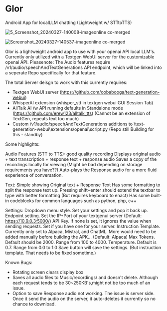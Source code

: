 # Glor
Android App for localLLM chatting (Lightweight w/ STTtoTTS)

![5_Screenshot_20240327-140008-imageonline co-merged](https://github.com/ETomberg391/Glor/assets/23483479/a8a8d43d-834d-4057-b2a1-71056a0e342e)

![Screenshot_20240327-140537-imageonline co-merged](https://github.com/ETomberg391/Glor/assets/23483479/e1b700b6-a508-4a2d-a712-261463523aea)

Glor is a lightweight android app to use with your openai API local LLM's. Currently only utilized with a Textgen WebUI server for the customizable openai API.
Pleasenote: The Audio features require /v1/audio/speechAndTextGenerations API endpoint, which will be linked into a seperate Repo specifically for that feature.

The total Server deisgn to work with this currently requires:
- Textgen WebUI server (https://github.com/oobabooga/text-generation-webui)
- WhisperAI extension (whisper_stt in textgen webui GUI Session Tab)
- AllTalk AI /w API running defaults in Standalone mode (https://github.com/erew123/alltalk_tts)
    (Cannot be an extension of TextGen, repeats text too much)
- Custom /v1/audio/speechAndTextGenerations additions to \text-generation-webui\extensions\openai\script.py
    (Repo still Building for this - standby)


Some highlights:

Audio Features (STT to TTS):
good quality recording
Displays original audio + text transcription + response text + response audio
Saves a copy of the recordings locally for viewing (Might be bad depending on storage requirements you have??)
Auto-plays the Response audio for a more fluid experience of conversation.

Text:
Simple showing Original text + Response Text
Has some formatting to split the response text up.
Pressing shift+enter should extend the textbar to type with better formatting (But requires keyboard to enact)
Has some built-in codeblocks for common languages such as python, php, c++

Settings:
Dropdown menu style. Set your settings and pop it back up.
Endpoint setting. Set the IP+Port of your textgenui server (Default: https://10.9.0.3:5000/)
API Key. If none is set, it ignores the value when sending requests. Set if you have one for your server.
Instruction Template. Currently only set to Alpaca, Mistral, and ChatML. More would need to be added manually before building the APK... (Default: Alpaca)
Max Tokens. Default should be 2000. Range from 100 to 4000.
Temperature. Default is 0.7. Range from 0.0 to 1.0
Save button will save the settings. (But instruction template. That needs to be fixed sometime.)

Known Bugs:
- Rotating screen clears display box
- Saves all audio files to Music/recordings/ and doesn't delete. Although each request tends to be 30~250KB's,might not be too much of an issue.
- Option to save Response audio not working. The issue is server side. Once it send the audio on the server, it auto-deletes it currently so no chance to download.
